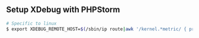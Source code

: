 ## Setup XDebug with PHPStorm

```sh
# Specific to linux
$ export XDEBUG_REMOTE_HOST=$(/sbin/ip route|awk '/kernel.*metric/ { print $9 }')
```
